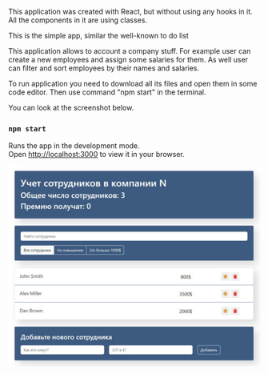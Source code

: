 This application was created with React, but without using any hooks in it. All the components in it are using classes. 

This is the simple app, similar the well-known to do list

This application allows to account a company stuff.
For example user can create a new employees and assign some salaries for them. As well user can filter and sort employees by their names and salaries.

To run application you need to download all its files and open them in some code editor. Then use command "npm start" in the terminal.

You can look at the screenshot below.

### `npm start`

Runs the app in the development mode.\
Open [http://localhost:3000](http://localhost:3000) to view it in your browser.

![Screenshot](https://github.com/Sergei-Shvets/Employees-accounting-portfolio/blob/main/scrshot.jpg)
